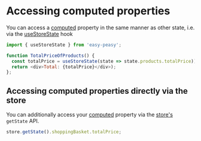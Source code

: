 # Accessing computed properties

You can access a [computed](/docs/api/computed) property in the same manner as other state, i.e. via the [useStoreState](/docs/api/use-store-state) hook

```javascript
import { useStoreState } from 'easy-peasy';

function TotalPriceOfProducts() {
  const totalPrice = useStoreState(state => state.products.totalPrice));
  return <div>Total: {totalPrice}</div>);
};
```

## Accessing computed properties directly via the store

You can additionally access your [computed](/docs/api/computed) property via the [store's](/docs/api/store) `getState` API.

```javascript
store.getState().shoppingBasket.totalPrice;
```